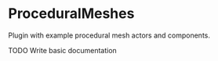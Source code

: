 # ProceduralMeshes
Plugin with example procedural mesh actors and components.

TODO Write basic documentation
